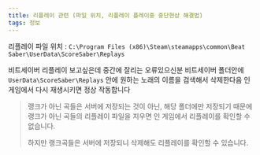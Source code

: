 ```yaml
---
title: 리플레이 관련 (파일 위치, 리플레이 플레이중 중단현상 해결법)
tags: 정보
---
```


리플레이 파일 위치 : `C:\Program Files (x86)\Steam\steamapps\common\Beat Saber\UserData\ScoreSaber\Replays`

비트세이버 리플레이 보고싶은데 중간에 잘리는 오류있으신분 비트세이버 폴더안에 `UserData\ScoreSaber\Replays` 안에 원하는 노래의 이름을 검색해서 삭제한다음 인게임에서 다시 재생시키면 정상 작동합니다

> 랭크가 아닌 곡들은 서버에 저장되는 것이 아닌, 해당 폴더에만 저장되기 때문에 랭크가 아닌 곡들의 리플레이 파일을 지우면 인 게임에서 리플레이를 확인할 수 없습니다.
>
> 하지만 랭크곡들은 서버에 저장되니 삭제해도 리플레이를 확인할 수 있습니다.